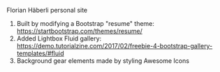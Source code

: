 Florian Häberli personal site

1. Built by modifying a Bootstrap "resume" theme: https://startbootstrap.com/themes/resume/
2. Added Lightbox Fluid gallery: https://demo.tutorialzine.com/2017/02/freebie-4-bootstrap-gallery-templates/#fluid
3. Background gear elements made by styling Awesome Icons
